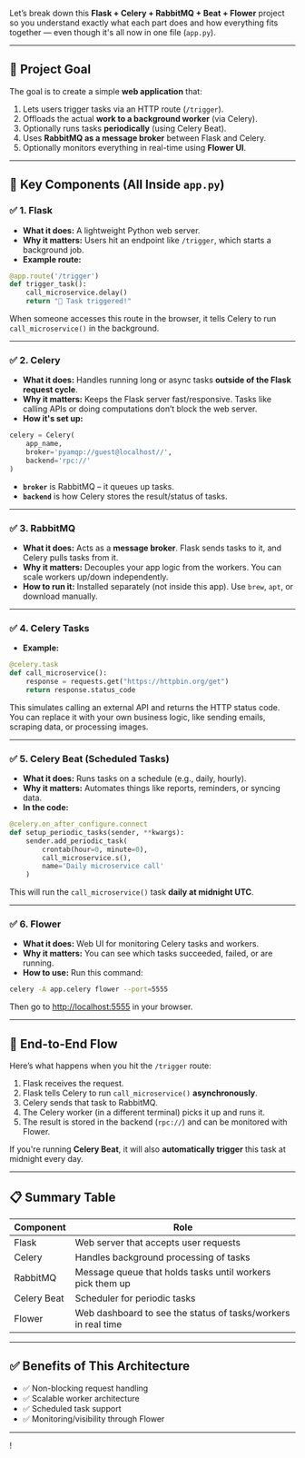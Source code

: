 Let’s break down this **Flask + Celery + RabbitMQ + Beat + Flower** project so you understand exactly what each part does and how everything fits together — even though it's all now in one file (`app.py`).

---

## 🚀 Project Goal

The goal is to create a simple **web application** that:

1. Lets users trigger tasks via an HTTP route (`/trigger`).
2. Offloads the actual **work to a background worker** (via Celery).
3. Optionally runs tasks **periodically** (using Celery Beat).
4. Uses **RabbitMQ as a message broker** between Flask and Celery.
5. Optionally monitors everything in real-time using **Flower UI**.

---

## 🧱 Key Components (All Inside `app.py`)

### ✅ 1. Flask

* **What it does:** A lightweight Python web server.
* **Why it matters:** Users hit an endpoint like `/trigger`, which starts a background job.
* **Example route:**

```python
@app.route('/trigger')
def trigger_task():
    call_microservice.delay()
    return "🚀 Task triggered!"
```

When someone accesses this route in the browser, it tells Celery to run `call_microservice()` in the background.

---

### ✅ 2. Celery

* **What it does:** Handles running long or async tasks **outside of the Flask request cycle**.
* **Why it matters:** Keeps the Flask server fast/responsive. Tasks like calling APIs or doing computations don’t block the web server.
* **How it's set up:**

```python
celery = Celery(
    app_name,
    broker='pyamqp://guest@localhost//',
    backend='rpc://'
)
```

* **`broker`** is RabbitMQ – it queues up tasks.
* **`backend`** is how Celery stores the result/status of tasks.

---

### ✅ 3. RabbitMQ

* **What it does:** Acts as a **message broker**. Flask sends tasks to it, and Celery pulls tasks from it.
* **Why it matters:** Decouples your app logic from the workers. You can scale workers up/down independently.
* **How to run it:** Installed separately (not inside this app). Use `brew`, `apt`, or download manually.

---

### ✅ 4. Celery Tasks

* **Example:**

```python
@celery.task
def call_microservice():
    response = requests.get("https://httpbin.org/get")
    return response.status_code
```

This simulates calling an external API and returns the HTTP status code. You can replace it with your own business logic, like sending emails, scraping data, or processing images.

---

### ✅ 5. Celery Beat (Scheduled Tasks)

* **What it does:** Runs tasks on a schedule (e.g., daily, hourly).
* **Why it matters:** Automates things like reports, reminders, or syncing data.
* **In the code:**

```python
@celery.on_after_configure.connect
def setup_periodic_tasks(sender, **kwargs):
    sender.add_periodic_task(
        crontab(hour=0, minute=0),
        call_microservice.s(),
        name='Daily microservice call'
    )
```

This will run the `call_microservice()` task **daily at midnight UTC**.

---

### ✅ 6. Flower

* **What it does:** Web UI for monitoring Celery tasks and workers.
* **Why it matters:** You can see which tasks succeeded, failed, or are running.
* **How to use:** Run this command:

```bash
celery -A app.celery flower --port=5555
```

Then go to [http://localhost:5555](http://localhost:5555) in your browser.

---

## 🔄 End-to-End Flow

Here’s what happens when you hit the `/trigger` route:

1. Flask receives the request.
2. Flask tells Celery to run `call_microservice()` **asynchronously**.
3. Celery sends that task to RabbitMQ.
4. The Celery worker (in a different terminal) picks it up and runs it.
5. The result is stored in the backend (`rpc://`) and can be monitored with Flower.

If you're running **Celery Beat**, it will also **automatically trigger** this task at midnight every day.

---

## 📋 Summary Table

| Component   | Role                                                          |
| ----------- | ------------------------------------------------------------- |
| Flask       | Web server that accepts user requests                         |
| Celery      | Handles background processing of tasks                        |
| RabbitMQ    | Message queue that holds tasks until workers pick them up     |
| Celery Beat | Scheduler for periodic tasks                                  |
| Flower      | Web dashboard to see the status of tasks/workers in real time |

---

## ✅ Benefits of This Architecture

* ✅ Non-blocking request handling
* ✅ Scalable worker architecture
* ✅ Scheduled task support
* ✅ Monitoring/visibility through Flower

---

!
